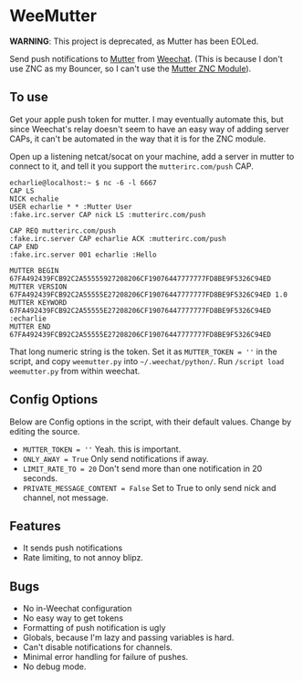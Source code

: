 WeeMutter
=========

**WARNING**: This project is deprecated, as Mutter has been EOLed.

Send push notifications to [Mutter](https://www.mutterirc.com/) from
[Weechat](https://weechat.org/). (This is because I don't use
ZNC as my Bouncer, so I can't use the
[Mutter ZNC Module](https://bitbucket.org/jmclough/mutter-push/overview)).

## To use

Get your apple push token for mutter. I may eventually automate this,
but since Weechat's relay doesn't seem to have an easy way of adding
server CAPs, it can't be automated in the way that it is for the ZNC
module.

Open up a listening netcat/socat on your machine, add a server in mutter
to connect to it, and tell it you support the ```mutterirc.com/push``` CAP.

    echarlie@localhost:~ $ nc -6 -l 6667 
    CAP LS
    NICK echalie
    USER echarlie * * :Mutter User
    :fake.irc.server CAP nick LS :mutterirc.com/push

    CAP REQ mutterirc.com/push
    :fake.irc.server CAP echarlie ACK :mutterirc.com/push                                                         
    CAP END
    :fake.irc.server 001 echarlie :Hello
    
    MUTTER BEGIN 67FA492439FCB92C2A55555927208206CF19076447777777FD8BE9F5326C94ED
    MUTTER VERSION 67FA492439FCB92C2A55555E27208206CF19076447777777FD8BE9F5326C94ED 1.0
    MUTTER KEYWORD 67FA492439FCB92C2A55555E27208206CF19076447777777FD8BE9F5326C94ED :echarlie
    MUTTER END 67FA492439FCB92C2A55555E27208206CF19076447777777FD8BE9F5326C94ED

That long numeric string is the token. Set it as ```MUTTER_TOKEN = ''``` in
the script, and copy ```weemutter.py``` into ```~/.weechat/python/```. Run 
```/script load weemutter.py``` from within weechat.

## Config Options

Below are Config options in the script, with their default values. Change by
editing the source.

- ```MUTTER_TOKEN = ''``` Yeah. this is important.
- ```ONLY_AWAY = True``` Only send notifications if away.
- ```LIMIT_RATE_TO = 20``` Don't send more than one notification in 20 seconds.
- ```PRIVATE_MESSAGE_CONTENT = False``` Set to True to only send nick and channel, not message.

## Features

- It sends push notifications
- Rate limiting, to not annoy blipz.

## Bugs

- No in-Weechat configuration
- No easy way to get tokens
- Formatting of push notification is ugly
- Globals, because I'm lazy and passing variables is hard.
- Can't disable notifications for channels.
- Minimal error handling for failure of pushes.
- No debug mode.
